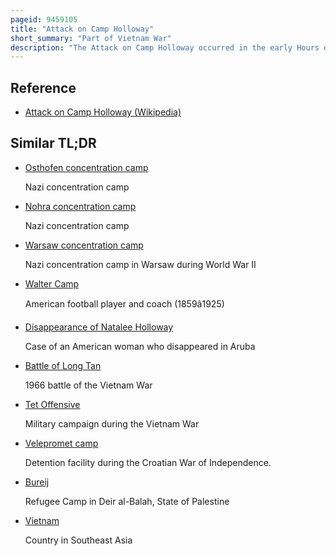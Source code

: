 ```yaml
---
pageid: 9459105
title: "Attack on Camp Holloway"
short_summary: "Part of Vietnam War"
description: "The Attack on Camp Holloway occurred in the early Hours of the 7 february 1965 at the Onset of the Vietnam War. Camp Holloway was a Helicopter Hangar constructed in 1962 by the united States army near Pleiku. It was built to support the Operations of the free World military Forces in the central Highlands of south Vietnam."
---
```


## Reference

- [Attack on Camp Holloway (Wikipedia)](https://en.wikipedia.org/?curid=9459105)

## Similar TL;DR

- [Osthofen concentration camp](/tldr/en/osthofen-concentration-camp)

  Nazi concentration camp

- [Nohra concentration camp](/tldr/en/nohra-concentration-camp)

  Nazi concentration camp

- [Warsaw concentration camp](/tldr/en/warsaw-concentration-camp)

  Nazi concentration camp in Warsaw during World War II

- [Walter Camp](/tldr/en/walter-camp)

  American football player and coach (1859â1925)

- [Disappearance of Natalee Holloway](/tldr/en/disappearance-of-natalee-holloway)

  Case of an American woman who disappeared in Aruba

- [Battle of Long Tan](/tldr/en/battle-of-long-tan)

  1966 battle of the Vietnam War

- [Tet Offensive](/tldr/en/tet-offensive)

  Military campaign during the Vietnam War

- [Velepromet camp](/tldr/en/velepromet-camp)

  Detention facility during the Croatian War of Independence.

- [Bureij](/tldr/en/bureij)

  Refugee Camp in Deir al-Balah, State of Palestine

- [Vietnam](/tldr/en/vietnam)

  Country in Southeast Asia
